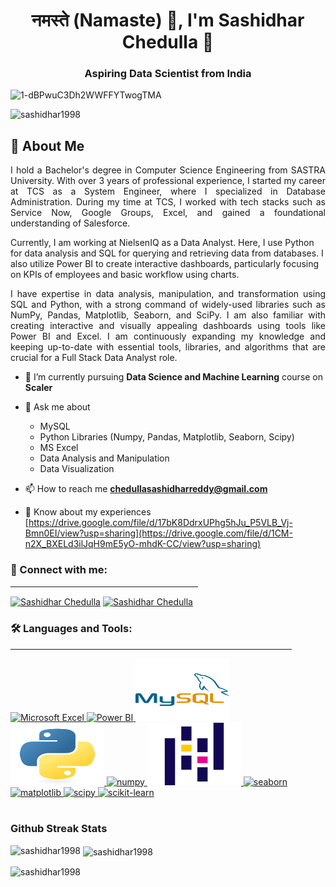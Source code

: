 <h1 align="center">नमस्ते (Namaste) 🙏, I'm Sashidhar Chedulla 👋</h1>
<h3 align="center">Aspiring Data Scientist from India</h3>

![1-dBPwuC3Dh2WWFFYTwogTMA](https://github.com/Sashidhar1998/Sashidhar1998/assets/51833504/e57ac699-b007-47f4-aa79-4f848b53a0f4)


<p align="left"> <img src="https://komarev.com/ghpvc/?username=sashidhar1998&label=Profile%20views&color=0e75b6&style=flat" alt="sashidhar1998" /> </p>


## 🚀 About Me


<p align = "justify">I hold a Bachelor's degree in Computer Science Engineering from SASTRA University. With over 3 years of professional experience, I started my career at TCS as a System Engineer, where I specialized in Database Administration. During my time at TCS, I worked with tech stacks such as Service Now, Google Groups, Excel, and gained a foundational understanding of Salesforce.

Currently, I am working at NielsenIQ as a Data Analyst. Here, I use Python for data analysis and SQL for querying and retrieving data from databases. I also utilize Power BI to create interactive dashboards, particularly focusing on KPIs of employees and basic workflow using charts. </p>

<p align = "justify">I have expertise in data analysis, manipulation, and transformation using SQL and Python, with a strong command of widely-used libraries such as NumPy, Pandas, Matplotlib, Seaborn, and SciPy. I am also familiar with creating interactive and visually appealing dashboards using tools like Power BI and Excel. I am continuously expanding my knowledge and keeping up-to-date with essential tools, libraries, and algorithms that are crucial for a Full Stack Data Analyst role.</p>



- 🌱 I’m currently pursuing **Data Science and Machine Learning** course on **Scaler**

- 💬 Ask me about <br>
  <ul>
    <li> MySQL</li> 
    <li>  Python Libraries (Numpy, Pandas, Matplotlib, Seaborn, Scipy) </li>
    <li>  MS Excel </li> 
    <li>  Data Analysis and Manipulation</li>
    <li>  Data Visualization</li>
  </ul>


- 📫 How to reach me **chedullasashidharreddy@gmail.com**

- 📄 Know about my experiences [https://drive.google.com/file/d/17bK8DdrxUPhg5hJu_P5VLB_Vj-Bmn0EI/view?usp=sharing](https://drive.google.com/file/d/1CM-n2X_BXELd3ilJqH9mE5yO-mhdK-CC/view?usp=sharing)
<h3 align="left"> 🔗 Connect with me:</h3>
<hr width=300>
<p align="left">
<a href="https://www.linkedin.com/in/sashi98/" target="blank"><img align="center" src="https://raw.githubusercontent.com/rahuldkjain/github-profile-readme-generator/master/src/images/icons/Social/linked-in-alt.svg" alt="Sashidhar Chedulla" height="50" width="100" /></a>
<a href="https://www.kaggle.com/sashidhar98" target="blank"><img align="center" src="https://www.kaggle.com/static/images/site-logo.svg" alt="Sashidhar Chedulla" height="50" width="100" /></a>


<h3 align="left">🛠️ Languages and Tools:</h3>
<hr width=450>
<p align="left"> 
  <a href="https://www.microsoft.com/en-in/microsoft-365/excel" target="_blank" rel="noreferrer"> <img src="https://upload.wikimedia.org/wikipedia/commons/thumb/7/73/Microsoft_Excel_2013-2019_logo.svg/2170px-Microsoft_Excel_2013-2019_logo.svg.png" alt="Microsoft Excel"  width="150" height="100"/> </a>
  <a href="https://app.powerbi.com/" target="_blank" rel="noreferrer"> <img src="https://1000logos.net/wp-content/uploads/2022/08/Microsoft-Power-BI-Logo.png" alt="Power BI" width="160" height="65"/> </a>
  <a href="https://www.mysql.com/" target="_blank" rel="noreferrer"> <img src="https://raw.githubusercontent.com/devicons/devicon/master/icons/mysql/mysql-original-wordmark.svg" alt="mysql" width="150" height="100"/> </a>
  <a href="https://www.python.org" target="_blank" rel="noreferrer"> <img src="https://raw.githubusercontent.com/devicons/devicon/master/icons/python/python-original.svg" alt="python" width="150" height="100"/> </a> 
  <a href="https://numpy.org" target="_blank" rel="noreferrer"> <img src="https://numpy.org/images/logo.svg" alt="numpy" width="150" height="100"/> </a> 
  <a href="https://pandas.pydata.org/" target="_blank" rel="noreferrer"> <img src="https://raw.githubusercontent.com/devicons/devicon/2ae2a900d2f041da66e950e4d48052658d850630/icons/pandas/pandas-original.svg" alt="pandas" width="150" height="100"/> </a>
  <a href="https://seaborn.pydata.org" target="_blank" rel="noreferrer"> <img src="https://seaborn.pydata.org/_images/logo-mark-lightbg.svg" alt="seaborn" width="150" height="100"/> </a> 
  <a href="https://matplotlib.org" target="_blank" rel="noreferrer"> <img src="https://matplotlib.org/_static/images/documentation.svg" alt="matplotlib" width="150" height="100"/> </a>
  <a href="https://scipy.org/" target="_blank" rel="noreferrer"> <img src="https://scipy.org/images/logo.svg" alt="scipy" width="150" height="100"/> </a>
  <a href="https://scikit-learn.org/stable/" target="_blank" rel="noreferrer"> <img src="https://scikit-learn.org/stable/_static/scikit-learn-logo-small.png" alt="scikit-learn" width="150" height="65"/> </a>
  <br /><br /></p>

<h3 aligh = 'left'> Github Streak Stats </h3> 
<p><img align="left" src="https://github-readme-stats.vercel.app/api/top-langs?username=sashidhar1998&show_icons=true&locale=en&layout=compact" alt="sashidhar1998" /></p>

<p>&nbsp;<img align="center" src="https://github-readme-stats.vercel.app/api?username=sashidhar1998&show_icons=true&locale=en" alt="sashidhar1998" /></p>

<p><img align="center" src="https://github-readme-streak-stats.herokuapp.com/?user=sashidhar1998&" alt="sashidhar1998" /></p>

